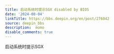 ```yaml
---
title: 启动系统时提示SGX disabled by BIOS
date: '2024-08-04'
linkTitle: https://bbs.deepin.org/en/post/276042
source: deepin_bbs
description:  momo 
disable_comments: true
---
```

启动系统时提示SGX

